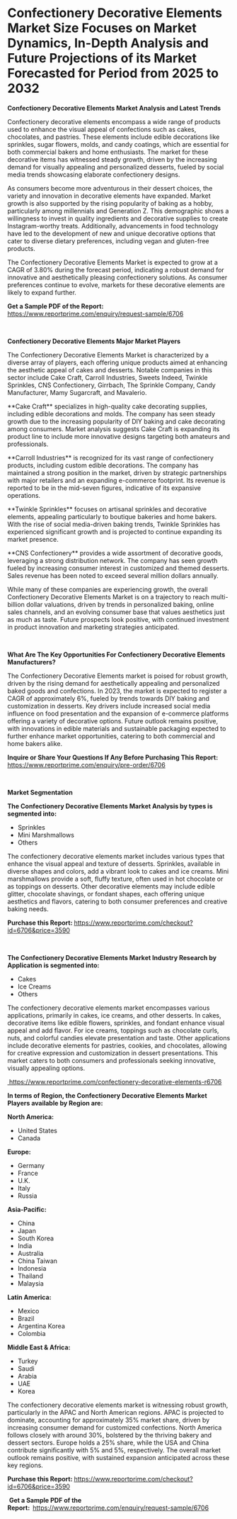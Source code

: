 <p><h1>Confectionery Decorative Elements Market Size Focuses on Market Dynamics, In-Depth Analysis and Future Projections of its Market Forecasted for Period from 2025 to 2032</h1></p><p><strong>Confectionery Decorative Elements Market Analysis and Latest Trends</strong></p>
<p><p>Confectionery decorative elements encompass a wide range of products used to enhance the visual appeal of confections such as cakes, chocolates, and pastries. These elements include edible decorations like sprinkles, sugar flowers, molds, and candy coatings, which are essential for both commercial bakers and home enthusiasts. The market for these decorative items has witnessed steady growth, driven by the increasing demand for visually appealing and personalized desserts, fueled by social media trends showcasing elaborate confectionery designs.</p><p>As consumers become more adventurous in their dessert choices, the variety and innovation in decorative elements have expanded. Market growth is also supported by the rising popularity of baking as a hobby, particularly among millennials and Generation Z. This demographic shows a willingness to invest in quality ingredients and decorative supplies to create Instagram-worthy treats. Additionally, advancements in food technology have led to the development of new and unique decorative options that cater to diverse dietary preferences, including vegan and gluten-free products.</p><p>The Confectionery Decorative Elements Market is expected to grow at a CAGR of 3.80% during the forecast period, indicating a robust demand for innovative and aesthetically pleasing confectionery solutions. As consumer preferences continue to evolve, markets for these decorative elements are likely to expand further.</p></p>
<p><strong>Get a Sample PDF of the Report:&nbsp;</strong> <a href="https://www.reportprime.com/enquiry/request-sample/6706?utm_campaign=4576&utm_medium=2&utm_source=Github&utm_content=ia&utm_term=16052025&utm_id=confectionery-decorative-elements">https://www.reportprime.com/enquiry/request-sample/6706</a></p>
<p>&nbsp;</p>
<p><strong>Confectionery Decorative Elements Major Market Players</strong></p>
<p><p>The Confectionery Decorative Elements Market is characterized by a diverse array of players, each offering unique products aimed at enhancing the aesthetic appeal of cakes and desserts. Notable companies in this sector include Cake Craft, Carroll Industries, Sweets Indeed, Twinkle Sprinkles, CNS Confectionery, Girrbach, The Sprinkle Company, Candy Manufacturer, Mamy Sugarcraft, and Mavalerio.</p><p>**Cake Craft** specializes in high-quality cake decorating supplies, including edible decorations and molds. The company has seen steady growth due to the increasing popularity of DIY baking and cake decorating among consumers. Market analysis suggests Cake Craft is expanding its product line to include more innovative designs targeting both amateurs and professionals.</p><p>**Carroll Industries** is recognized for its vast range of confectionery products, including custom edible decorations. The company has maintained a strong position in the market, driven by strategic partnerships with major retailers and an expanding e-commerce footprint. Its revenue is reported to be in the mid-seven figures, indicative of its expansive operations.</p><p>**Twinkle Sprinkles** focuses on artisanal sprinkles and decorative elements, appealing particularly to boutique bakeries and home bakers. With the rise of social media-driven baking trends, Twinkle Sprinkles has experienced significant growth and is projected to continue expanding its market presence.</p><p>**CNS Confectionery** provides a wide assortment of decorative goods, leveraging a strong distribution network. The company has seen growth fueled by increasing consumer interest in customized and themed desserts. Sales revenue has been noted to exceed several million dollars annually.</p><p>While many of these companies are experiencing growth, the overall Confectionery Decorative Elements Market is on a trajectory to reach multi-billion dollar valuations, driven by trends in personalized baking, online sales channels, and an evolving consumer base that values aesthetics just as much as taste. Future prospects look positive, with continued investment in product innovation and marketing strategies anticipated.</p></p>
<p>&nbsp;</p>
<p><strong>What Are The Key Opportunities For Confectionery Decorative Elements Manufacturers?</strong></p>
<p><p>The Confectionery Decorative Elements market is poised for robust growth, driven by the rising demand for aesthetically appealing and personalized baked goods and confections. In 2023, the market is expected to register a CAGR of approximately 6%, fueled by trends towards DIY baking and customization in desserts. Key drivers include increased social media influence on food presentation and the expansion of e-commerce platforms offering a variety of decorative options. Future outlook remains positive, with innovations in edible materials and sustainable packaging expected to further enhance market opportunities, catering to both commercial and home bakers alike.</p></p>
<p><strong>Inquire or Share Your Questions If Any Before Purchasing This Report:</strong> <a href="https://www.reportprime.com/enquiry/pre-order/6706?utm_campaign=4576&utm_medium=2&utm_source=Github&utm_content=ia&utm_term=16052025&utm_id=confectionery-decorative-elements">https://www.reportprime.com/enquiry/pre-order/6706</a></p>
<p>&nbsp;</p>
<p><strong>Market Segmentation</strong></p>
<p><strong>The Confectionery Decorative Elements Market Analysis by types is segmented into:</strong></p>
<p><ul><li>Sprinkles</li><li>Mini Marshmallows</li><li>Others</li></ul></p>
<p><p>The confectionery decorative elements market includes various types that enhance the visual appeal and texture of desserts. Sprinkles, available in diverse shapes and colors, add a vibrant look to cakes and ice creams. Mini marshmallows provide a soft, fluffy texture, often used in hot chocolate or as toppings on desserts. Other decorative elements may include edible glitter, chocolate shavings, or fondant shapes, each offering unique aesthetics and flavors, catering to both consumer preferences and creative baking needs.</p></p>
<p><strong>Purchase this Report:&nbsp;</strong><a href="https://www.reportprime.com/checkout?id=6706&price=3590&utm_campaign=4576&utm_medium=2&utm_source=Github&utm_content=ia&utm_term=16052025&utm_id=confectionery-decorative-elements">https://www.reportprime.com/checkout?id=6706&price=3590</a></p>
<p>&nbsp;</p>
<p><strong>The Confectionery Decorative Elements Market Industry Research by Application is segmented into:</strong></p>
<p><ul><li>Cakes</li><li>Ice Creams</li><li>Others</li></ul></p>
<p><p>The confectionery decorative elements market encompasses various applications, primarily in cakes, ice creams, and other desserts. In cakes, decorative items like edible flowers, sprinkles, and fondant enhance visual appeal and add flavor. For ice creams, toppings such as chocolate curls, nuts, and colorful candies elevate presentation and taste. Other applications include decorative elements for pastries, cookies, and chocolates, allowing for creative expression and customization in dessert presentations. This market caters to both consumers and professionals seeking innovative, visually appealing options.</p></p>
<p><a href="https://www.reportprime.com/confectionery-decorative-elements-r6706?utm_campaign=4576&utm_medium=2&utm_source=Github&utm_content=ia&utm_term=16052025&utm_id=confectionery-decorative-elements">&nbsp;https://www.reportprime.com/confectionery-decorative-elements-r6706</a></p>
<p><strong>In terms of Region, the Confectionery Decorative Elements Market Players available by Region are:</strong></p>
<p>
    <p> <strong> North America: </strong>
        <ul>
            <li>United States</li>
            <li>Canada</li>
        </ul>
        </p> 
    <p> <strong> Europe: </strong>
        <ul>
            <li>Germany</li>
            <li>France</li>
            <li>U.K.</li>
            <li>Italy</li>
            <li>Russia</li>
        </ul>
        </p> 
    <p> <strong> Asia-Pacific: </strong>
        <ul>
            <li>China</li>
            <li>Japan</li>
            <li>South Korea</li>
            <li>India</li>
            <li>Australia</li>
            <li>China Taiwan</li>
            <li>Indonesia</li>
            <li>Thailand</li>
            <li>Malaysia</li>
        </ul>
        </p> 
    <p> <strong> Latin America: </strong>
        <ul>
            <li>Mexico</li>
            <li>Brazil</li>
            <li>Argentina Korea</li>
            <li>Colombia</li>
        </ul>
        </p> 
    <p> <strong> Middle East & Africa: </strong>
        <ul>
            <li>Turkey</li>
            <li>Saudi</li>
            <li>Arabia</li>
            <li>UAE</li>
            <li>Korea</li>
        </ul>
    </p>
    </p>
<p><p>The confectionery decorative elements market is witnessing robust growth, particularly in the APAC and North American regions. APAC is projected to dominate, accounting for approximately 35% market share, driven by increasing consumer demand for customized confections. North America follows closely with around 30%, bolstered by the thriving bakery and dessert sectors. Europe holds a 25% share, while the USA and China contribute significantly with 5% and 5%, respectively. The overall market outlook remains positive, with sustained expansion anticipated across these key regions.</p></p>
<p><strong>Purchase this Report: </strong><a href="https://www.reportprime.com/checkout?id=6706&price=3590&utm_campaign=4576&utm_medium=2&utm_source=Github&utm_content=ia&utm_term=16052025&utm_id=confectionery-decorative-elements">https://www.reportprime.com/checkout?id=6706&price=3590</a></p>
<p>&nbsp;<strong>Get a Sample PDF of the Report:&nbsp;&nbsp;</strong><a href="https://www.reportprime.com/enquiry/request-sample/6706?utm_campaign=4576&utm_medium=2&utm_source=Github&utm_content=ia&utm_term=16052025&utm_id=confectionery-decorative-elements">https://www.reportprime.com/enquiry/request-sample/6706</a></p>
<p><strong></strong></p>
<p><p></p><p></p><p></p></p>